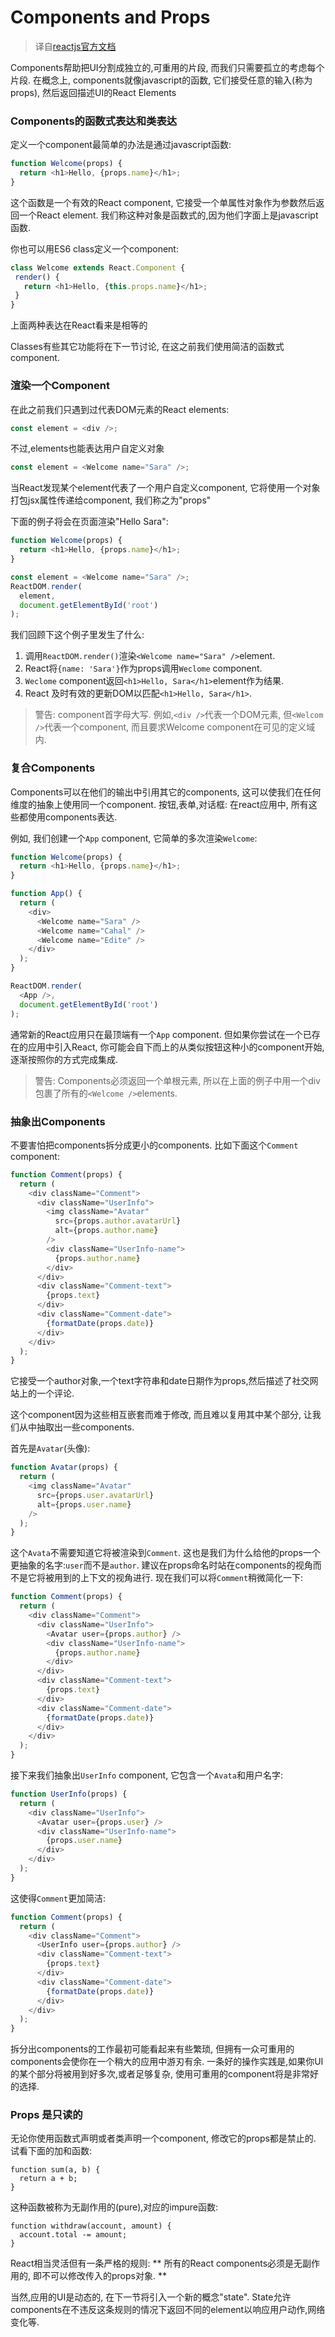# Components and Props
> 译自[reactjs官方文档](https://facebook.github.io/react/docs/components-and-props.html)

Components帮助把UI分割成独立的,可重用的片段, 而我们只需要孤立的考虑每个片段.
在概念上, components就像javascript的函数, 它们接受任意的输入(称为props), 然后返回描述UI的React Elements

### Components的函数式表达和类表达

定义一个component最简单的办法是通过javascript函数:
```javascript
function Welcome(props) {
  return <h1>Hello, {props.name}</h1>;
}
```
这个函数是一个有效的React component, 它接受一个单属性对象作为参数然后返回一个React element. 我们称这种对象是函数式的,因为他们字面上是javascript函数.

你也可以用ES6 class定义一个component:
 ```javascript
 class Welcome extends React.Component {
  render() {
    return <h1>Hello, {this.props.name}</h1>;
  }
}
```
上面两种表达在React看来是相等的

Classes有些其它功能将在下一节讨论, 在这之前我们使用简洁的函数式component.

### 渲染一个Component

在此之前我们只遇到过代表DOM元素的React elements:
```javascript
const element = <div />;
```
不过,elements也能表达用户自定义对象
```javascript
const element = <Welcome name="Sara" />;
```

当React发现某个element代表了一个用户自定义component, 它将使用一个对象打包jsx属性传递给component, 我们称之为"props"

下面的例子将会在页面渲染"Hello Sara":
```javascript
function Welcome(props) {
  return <h1>Hello, {props.name}</h1>;
}

const element = <Welcome name="Sara" />;
ReactDOM.render(
  element,
  document.getElementById('root')
);
```
我们回顾下这个例子里发生了什么:
1. 调用`ReactDOM.render()`渲染`<Welcome name="Sara" />`element.
2. React将`{name: 'Sara'}`作为props调用`Weclome` component. 
3. `Weclome` component返回`<h1>Hello, Sara</h1>`element作为结果. 
4. React 及时有效的更新DOM以匹配`<h1>Hello, Sara</h1>`. 

> 警告:
component首字母大写.
例如,`<div />`代表一个DOM元素, 但`<Welcom />`代表一个component, 而且要求Welcome component在可见的定义域内.

### 复合Components

Components可以在他们的输出中引用其它的components, 这可以使我们在任何维度的抽象上使用同一个component. 按钮,表单,对话框: 在react应用中, 所有这些都使用components表达.

例如, 我们创建一个`App` component, 它简单的多次渲染`Welcome`:
```javascript
function Welcome(props) {
  return <h1>Hello, {props.name}</h1>;
}

function App() {
  return (
    <div>
      <Welcome name="Sara" />
      <Welcome name="Cahal" />
      <Welcome name="Edite" />
    </div>
  );
}

ReactDOM.render(
  <App />,
  document.getElementById('root')
);
```

通常新的React应用只在最顶端有一个`App` component. 但如果你尝试在一个已存在的应用中引入React, 你可能会自下而上的从类似按钮这种小的component开始,逐渐按照你的方式完成集成.

> 警告:
Components必须返回一个单根元素, 所以在上面的例子中用一个div包裹了所有的`<Welcome />`elements.

### 抽象出Components
不要害怕把components拆分成更小的components.
比如下面这个`Comment` component:
```javascript
function Comment(props) {
  return (
    <div className="Comment">
      <div className="UserInfo">
        <img className="Avatar"
          src={props.author.avatarUrl}
          alt={props.author.name}
        />
        <div className="UserInfo-name">
          {props.author.name}
        </div>
      </div>
      <div className="Comment-text">
        {props.text}
      </div>
      <div className="Comment-date">
        {formatDate(props.date)}
      </div>
    </div>
  );
}
```
它接受一个author对象,一个text字符串和date日期作为props,然后描述了社交网站上的一个评论.

这个component因为这些相互嵌套而难于修改, 而且难以复用其中某个部分, 让我们从中抽取出一些components.

首先是`Avatar`(头像):
```javascript
function Avatar(props) {
  return (
    <img className="Avatar"
      src={props.user.avatarUrl}
      alt={props.user.name}
    />
  );
}
```
这个`Avata`不需要知道它将被渲染到`Comment`. 这也是我们为什么给他的props一个更抽象的名字:`user`而不是`author`.
建议在props命名时站在components的视角而不是它将被用到的上下文的视角进行.
现在我们可以将`Comment`稍微简化一下:
```javascript
function Comment(props) {
  return (
    <div className="Comment">
      <div className="UserInfo">
        <Avatar user={props.author} />
        <div className="UserInfo-name">
          {props.author.name}
        </div>
      </div>
      <div className="Comment-text">
        {props.text}
      </div>
      <div className="Comment-date">
        {formatDate(props.date)}
      </div>
    </div>
  );
}
```
接下来我们抽象出`UserInfo` component, 它包含一个`Avata`和用户名字:
```javascript
function UserInfo(props) {
  return (
    <div className="UserInfo">
      <Avatar user={props.user} />
      <div className="UserInfo-name">
        {props.user.name}
      </div>
    </div>
  );
}
```
这使得`Comment`更加简洁:
```javascript
function Comment(props) {
  return (
    <div className="Comment">
      <UserInfo user={props.author} />
      <div className="Comment-text">
        {props.text}
      </div>
      <div className="Comment-date">
        {formatDate(props.date)}
      </div>
    </div>
  );
}
```
拆分出components的工作最初可能看起来有些繁琐, 但拥有一众可重用的components会使你在一个稍大的应用中游刃有余. 
一条好的操作实践是,如果你UI的某个部分将被用到好多次,或者足够复杂, 使用可重用的component将是非常好的选择.

### Props 是只读的

无论你使用函数式声明或者类声明一个component, 修改它的props都是禁止的. 
试看下面的加和函数:
```
function sum(a, b) {
  return a + b;
}
```
这种函数被称为无副作用的(pure),对应的impure函数:
```
function withdraw(account, amount) {
  account.total -= amount;
}
```
React相当灵活但有一条严格的规则:
** 所有的React components必须是无副作用的, 即不可以修改传入的props对象. **

当然,应用的UI是动态的, 在下一节将引入一个新的概念"state". State允许components在不违反这条规则的情况下返回不同的element以响应用户动作,网络变化等.

